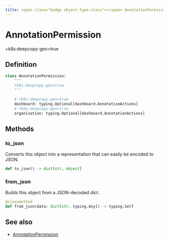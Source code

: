 ```yaml
---
title: <span class="badge object-type-class"></span> AnnotationPermission
---
```

# <span class="badge object-type-class"></span> AnnotationPermission

+k8s:deepcopy-gen=true

## Definition

```python
class AnnotationPermission:
    """
    +k8s:deepcopy-gen=true
    """

    # +k8s:deepcopy-gen=true
    dashboard: typing.Optional[dashboard.AnnotationActions]
    # +k8s:deepcopy-gen=true
    organization: typing.Optional[dashboard.AnnotationActions]
```
## Methods

### <span class="badge object-method"></span> to_json

Converts this object into a representation that can easily be encoded to JSON.

```python
def to_json() -> dict[str, object]
```

### <span class="badge object-method"></span> from_json

Builds this object from a JSON-decoded dict.

```python
@classmethod
def from_json(data: dict[str, typing.Any]) -> typing.Self
```

## See also

 * <span class="badge builder"></span> [AnnotationPermission](./builder-AnnotationPermission.md)
